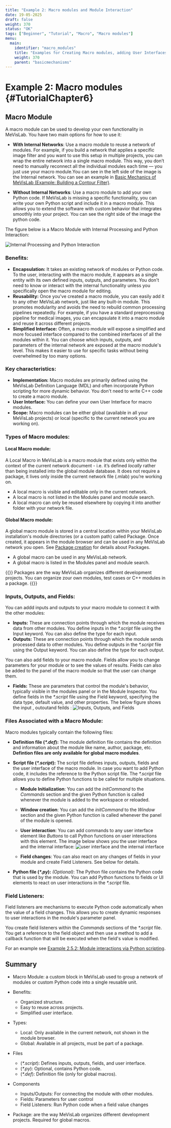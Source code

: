 ```yaml
---
title: "Example 2: Macro modules and Module Interaction"
date: 19-05-2025
draft: false
weight: 370
status: "OK"
tags: ["Beginner", "Tutorial", "Macro", "Macro modules"]
menu: 
  main:
    identifier: "macro_modules"
    title: "Examples for Creating Macro modules, adding User Interfaces and Python scripting."
    weight: 370
    parent: "basicmechanisms"
---
```


# Example 2: Macro modules {#TutorialChapter6}

## Macro Module 
A macro module can be used to develop your own functionality in MeVisLab. You have two main options for how to use it:

* **With Internal Networks**: Use a macro module to reuse a network of modules. For example, if you build a network that applies a specific image filter and you want to use this setup in multiple projects, you can wrap the entire network into a single macro module. This way, you don’t need to manually reconnect all the individual modules each time — you just use your macro module.You can see in the  left side of the image is the Internal network. You can see an example in [Basic Mechanics of MeVisLab (Example: Building a Contour Filter)](/tutorials/basicmechanisms#TutorialMacroModules).

* **Without Internal Networks**: Use a macro module to add your own Python code. If MeVisLab is missing a specific functionality, you can write your own Python script and include it in a macro module.
 This allows you to extend the software with custom behavior that integrates smoothly into your project. You can see the right side of the image the python code.

 The figure below is a Macro Module with Internal Processing and Python Interaction:

 ![Internal Processing and Python Interaction](/images/tutorials/basicmechanics/with.png "Internal Processing and Python Interaction")

### Benefits:

* **Encapsulation:** 
It takes an existing network of modules or Python code. To the user, interacting with the macro module, it appears as a single entity with its own defined inputs, outputs, and parameters. You don't need to know or interact with the internal functionality unless you specifically open the macro module for editing.
* **Reusability:**
 Once you've created a macro module, you can easily add it to any other MeVisLab network, just like any built-in module. This promotes modularity and avoids the need to rebuild common processing pipelines repeatedly. For example, if you have a standard preprocessing pipeline for medical images, you can encapsulate it into a macro module and reuse it across different projects.
* **Simplified Interface:**
 Often, a macro module will expose a simplified and more focused interface compared to the combined interfaces of all the modules within it. You can choose which inputs, outputs, and parameters of the internal network are exposed at the macro module's level. This makes it easier to use for specific tasks without being overwhelmed by too many options.

 ### Key characteristics:
* **Implementation:**
Macro modules are primarily defined using the MeVisLab Definition Language (MDL) and often incorporate Python scripting for more dynamic behavior. You don't need to write C++ code to create a macro module.
* **User Interface:**
  You can define your own User Interface for macro modules.
* **Scope:**
Macro modules can be either global (available in all your MeVisLab projects) or local (specific to the current network you are working on).

### Types of Macro modules: 
#### Local Macro module:
A Local Macro in MeVisLab is a macro module that exists only within the context of the current network document - i.e. it’s defined *locally* rather than being installed into the global module database. It does not require a package, it lives only inside the current network file (.mlab) you’re working on.

*	A local macro is visible and editable only in the current network.
*	A local macro is not listed in the Modules panel and module search.
*	A local macro can only be reused elsewhere by copying it into another folder with your network file.

#### Global Macro module:
 A global macro module is stored in a central location within your MeVisLab installation's module directories (or a custom path) called Package. Once created, it appears in the module browser and can be used in any MeVisLab network you open. See [Package creation](/tutorials/basicmechanisms/macromodules/package/) for details about Packages.

*	A global macro can be used in any MeVisLab network.
*	A global macro is listed in the Modules panel and module search.
   
{{<alert class="info" caption="Info">}}
Packages are the way MeVisLab organizes different development projects. You can organize zour own modules, test cases or C++ modules in a package.
{{</alert>}} 

### Inputs, Outputs, and Fields:
You can addd inputs and outputs to your macro module to connect it with the other modules:
* **Inputs:** These are connection points through which the module receives data from other modules. You define inputs in the *\*.script* file using the Input keyword. You can also define the type for each input.
* **Outputs:** These are connection points through which the module sends processed data to other modules. You define outputs in the *\*.script* file using the Output keyword. You can also define the type for each output.

You can also add fields to your macro module. Fields allow you to change parameters for your module or to see the values of results. Fields can also be added to the panel of the macro module so that the user can change them.
* **Fields:** These are parameters that control the module's behavior, typically visible in the modules panel or in the Module Inspector. You define fields in the *\*.script* file using the Field keyword, specifying the data type, default value, and other properties.
The below figure shows the input , outoutand feilds :
![Inputs, Outputs, and Fields](/images/tutorials/basicmechanics/fields.png "Inputs, Outputs, and Fields")

### Files Associated with a Macro Module:
Macro modules typically contain the following files:
* **Definition file (*\*.def*):** The module definition file contains the definition and information about the module like name, author, package, etc. **Defintion files are only available for global macro modules**.

* **Script file (*\*.script*):** The script file defines inputs, outputs, fields and the user interface of the macro module. In case you want to add Python code, it includes the reference to the Python script file. The *\*.script* file allows you to define Python functions to be called for multiple situations.

  * **Module Initialization**: You can add the *initCommand* to the *Commands* section and the given Python function is called whenever the module is added to the workspace or reloaded.
  * **Window creation**: You can add the *initCommand* to the *Window* section and the given Python function is called whenever the panel of the module is opened.
  * **User interaction**: You can add commands to any user interface element like *Buttons* to call Python functions on user interactions with this element. The image below shows you the user interface and the internal interface:
  ![user interface and the internal interface](/images/tutorials/basicmechanics/mycountourFilter.png "user interface and the internal interface")

  * **Field changes**: You can also react on any changes of fields in your module and create Field Listeners. See below for details.
* **Python file (*\*.py*):** *(Optional)*: The Python file contains the Python code that is used by the module. You can add Python functions to fields or UI elements to react on user interactions in the *\*.script* file.

### Field Listeners:
Field listeners are mechanisms to execute Python code automatically when the value of a field changes. This allows you to create dynamic responses to user interactions in the module's parameter panel.

You create field listeners within the *Commands* sections of the *\*.script* file. You get a reference to the field object and then use a method to add a callback function that will be executed when the field's value is modified.

For an example see [Example 2.5.2: Module interactions via Python scripting](/tutorials/basicmechanisms/macromodules/scriptingexample2/).

## Summary
* Macro Module: a custom block in MeVisLab used to group a network of modules or custom Python code into a single reusable unit. 

* Benefits:
	* Organized structure.
	*	Easy to reuse across projects.
	*	Simplified user interface.

* Types:
	*	Local: Only available in the current network, not shown in the module browser.
	*	Global: Available in all projects, must be part of a package.

* Files
	*	(*\*.script*): Defines inputs, outputs, fields, and user interface.
	*	(*\*.py*): Optional, contains Python code.
	*	(*\*.def*): Definition file (only for global macros).

* Components
	*	Inputs/Outputs: For connecting the module with other modules. 
	*	Fields: Parameters for user control
	*	Field Listeners: Run Python code when a field value changes

* Package: are the way MeVisLab organizes different development projects. Required for global macros.
